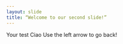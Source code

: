 ```yaml
---
layout: slide
title: “Welcome to our second slide!”
---
```

Your test Ciao
Use the left arrow to go back!
